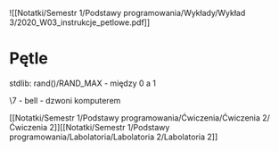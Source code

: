 ![[Notatki/Semestr 1/Podstawy programowania/Wykłady/Wykład 3/2020_W03_instrukcje_petlowe.pdf]]

# Pętle

stdlib:
rand()/RAND_MAX - między 0 a 1

\\7 - bell - dzwoni komputerem




[[Notatki/Semestr 1/Podstawy programowania/Ćwiczenia/Ćwiczenia 2/Ćwiczenia 2]][[Notatki/Semestr 1/Podstawy programowania/Labolatoria/Labolatoria 2/Labolatoria 2]]